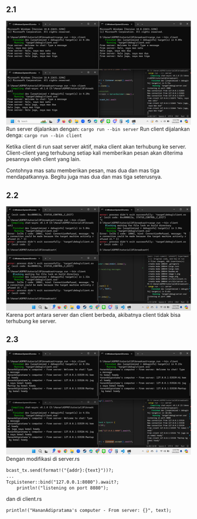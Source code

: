 ## 2.1
![2.1](image.png)
Run server dijalankan dengan: `cargo run --bin server`
Run client dijalankan denga: `cargo run --bin client`

Ketika client di run saat server aktif, maka client akan terhubung ke server. Client-client yang terhubung setiap kali memberikan pesan akan diterima pesannya oleh client yang lain.

Contohnya mas satu memberikan pesan, mas dua dan mas tiga mendapatkannya. Begitu juga mas dua dan mas tiga seterusnya.

## 2.2
![2.2](image-2.png)
Karena port antara server dan client berbeda, akibatnya client tidak bisa terhubung ke server.

## 2.3
![alt text](image-3.png)
Dengan modifikasi di server.rs
```
bcast_tx.send(format!("{addr}:{text}"))?;
...
TcpListener::bind("127.0.0.1:8080").await?;
    println!("listening on port 8080");
```
dan di client.rs
```
println!("HananAdipratama's computer - From server: {}", text);
```